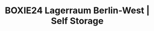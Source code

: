 ---
title: "BOXIE24 Lagerraum Berlin-West | Self Storage"
url: /wustermark/boxie24-lagerraum-berlin-west-self-storage/
shop: Mieten
---